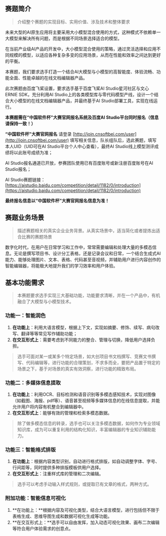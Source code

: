 ## 赛题简介

> 介绍整个赛题的实现目标、实用价值、涉及技术和整体要求

未来大型的AI原生应用将主要采用大小模型混合使用的方式，这种模式不依赖单一大模型来解决所有问题，而是根据不同场景选择适合的模型。

在当前产业级AI产品的开发中，大小模型混合使用的策略，通过灵活选择和应用不同规模的模型，以适应各种复杂多变的应用场景，从而在性能和效率之间达到更好的平衡。

本赛题，我们要求选手打造一个结合AI大模型与小模型的高智能度、体验流畅、功能全面、性能卓越的在线文档编辑器产品。

此次赛题由百度飞桨设置，要求选手基于百度飞桨AI Studio星河社区与文心ERNIE SDK，充分利用AI Studio上的各类模型库与零代码模型产线，设计一个结合大小模型的在线文档编辑器产品，并最终基于AI Studio部署工具，实现在线运行。

**本赛题需在“中国软件杯”大赛官网报名系统及百度AI Studio平台同时报名（信息请保持一致！）**

**“中国软件杯”大赛官网报名** 请登录 [http://join.cnsoftbei.com/user](http://join.cnsoftbei.com/user) 填写相关信息，队长组队后，选此赛题，填写本人UID（UID可在AI Studio平台个人中心查看），最终AI Studio线上模型测评成绩将以此账号成绩为准；

AI Studio报名通道已开放，参赛团队使用已有百度账号或新注册百度账号在AI Studio报名；

AI Studio赛题链接：[https://aistudio.baidu.com/competition/detail/1182/0/introduction](https://aistudio.baidu.com/competition/detail/1182/0/introduction)

**最终报名信息以“中国软件杯”大赛官网报名信息为准！**



## 赛题业务场景

> 描述赛题相关的真实企业业务背景。从真实场景中，适当简化或者提炼出适合比赛的赛题场景

数字化时代，在用户在日常学习和工作中，常常需要编辑和处理大量的多模态信息。无论是撰写项目书、设计分工表格，还是记录会议和日常，一个结合生成式AI能力、能够处理图片、文本、表格、代码甚至音视频，并辅助用户进行内容创作的智能编辑器，将能极大地提升我们的学习效率和用户体验。



## 基本功能需求

> 本赛题要求选手实现三大基础功能，功能要求清晰，并在一个产品中，有机融合了大模型与小模型技术。

### 功能一：智能润色

1. **在功能上**：利用大语言模型，根据上下文，实现如摘要、修饰、续写、病句改写、翻译等等常见写作辅助功能；
2. **在交互形式上**：需要考虑到不同能力的整合、管理与切换，降低用户选择负担。

> 选手可面对某一或某多个特定场景，如大创项目书文档撰写、竞赛文书撰写、代码编辑等，进行功能的合理策划，不求多而全，要把产品置于特定的场景之下，基于对场景的真实有效洞察，进行功能的精致布局。

### 功能二：多媒体信息提取
1. **在功能上**：利用OCR、目标检测和语音识别等多模态感知技术，实现对图像（如截图、海报、pdf等）、语音甚至视频等多媒体信息的在线信息提取，并能允许用户将内容有机整合到编辑器中。
2. **在交互形式上**：能够有效的管理和检索多模态数据。

> 除了做多模态信息的转录，选手也可以关注多模态数据，如何作为专业领域知识库，成为可以重复利用的结构化知识，丰富编辑器的专业知识辅助能力。

### 功能三：智能格式排版
1. **在功能上**：根据内容类型识别，自动进行格式排版，如自动调整字体、字号、行间距等，同时提供多种排版模板供用户选择。
2. **在交互形式上**：注重样式库的管理和二次编辑。

> 选手可以考虑手动输入样式规则，或提取已有文章的格式，两种方式。

### 附加功能：智能信息可视化
1. **在功能上：**根据内容及可视化类型，结合大语言模型，进行包括但不限于表格生成、思维导图生成和数据可视化生成等功能。
2. **在交互形式上：**选手可以自由发挥，加入动态可视化效果、画布二次编辑等符合用户体验需求的创意点。
